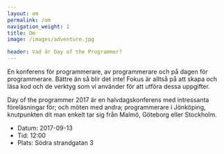 ```yaml
---
layout: om
permalink: /om
navigation_weight: 1
title: Om
image: /images/adventure.jpg

header: Vad är Day of the Programmer?
---
```


En konferens för programmerare, av programmerare och på dagen för programmerare. Bättre än så blir det inte! Fokus är alltså på att skapa och läsa kod och de verktyg som vi använder för att utföra dessa uppgifter.

Day of the programmer 2017 är en halvdagskonferens med intressanta föreläsningar för; och möten med andra; programmerare i Jönköping, knutpunkten dit man enkelt tar sig från Malmö, Göteborg eller Stockholm.

<ul class="non-bullet">
<li>Datum: 2017-09-13</li>
<li>Tid: 12:00</li>
<li>Plats: Södra strandgatan 3</li>
</ul>

